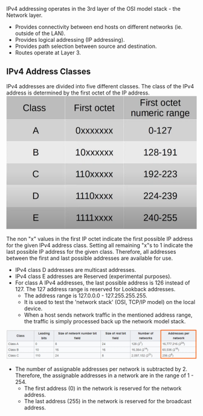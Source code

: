 IPv4 addressing operates in the 3rd layer of the OSI model stack - the Network layer.
* Provides connectivity between end hosts on different networks (ie. outside of the LAN).
* Provides logical addressing (IP addressing).
* Provides path selection between source and destination.
* Routes operate at Layer 3.

## IPv4 Address Classes
IPv4 addresses are divided into five different classes. The class of the IPv4 address is determined by the first octet of the IP address.
![IPv4 address classes](./img/ipv4-address-classes.png)

The non "x" values in the first IP octet indicate the first possible IP address for the given IPv4 address class. Setting all remaining "x"s to 1 indicate the last possible IP address for the given class. Therefore, all addresses between the first and last possible addresses are available for use.

* IPv4 class D addresses are multicast addresses.
* IPv4 class E addresses are Reserved (experimental purposes).
* For class A IPv4 addresses, the last possible address is 126 instead of 127. The 127 address range is reserved for Lookback addresses.
	* The address range is 127.0.0.0 - 127.255.255.255.
	* It is used to test the 'network stack' (OSI, TCP/IP model) on the local device.
	* When a host sends network traffic in the mentioned address range, the traffic is simply processed back up the network model stack.

![IPv4 address classes details](./img/ipv4-address-classes-details.png)

* The number of assignable addresses per network is subtracted by 2. Therefore, the assignable addresses in a network are in the range of 1 - 254.
	* The first address (0) in the network is reserved for the network address.
	* The last address (255) in the network is reserved for the broadcast address.
